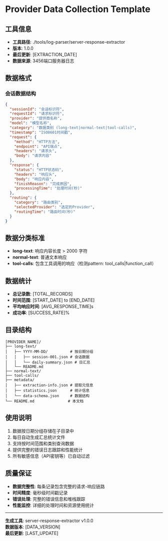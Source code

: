 # Provider Data Collection Template

## 工具信息
- **工具路径**: ./tools/log-parser/server-response-extractor
- **版本**: 1.0.0
- **最后更新**: [EXTRACTION_DATE]
- **数据来源**: 3456端口服务器日志

## 数据格式
### 会话数据结构
```json
{
  "sessionId": "会话标识符",
  "requestId": "请求标识符", 
  "provider": "提供商名称",
  "model": "模型名称",
  "category": "数据类别 (long-text|normal-text|tool-calls)",
  "timestamp": "ISO8601时间戳",
  "request": {
    "method": "HTTP方法",
    "endpoint": "API端点",
    "headers": "请求头",
    "body": "请求内容"
  },
  "response": {
    "status": "HTTP状态码",
    "headers": "响应头",
    "body": "响应内容",
    "finishReason": "完成原因",
    "processingTime": "处理时间(秒)"
  },
  "routing": {
    "category": "路由类别",
    "selectedProvider": "选定的Provider",
    "routingTime": "路由时间(秒)"
  }
}
```

## 数据分类标准
- **long-text**: 响应内容长度 > 2000 字符
- **normal-text**: 普通文本响应
- **tool-calls**: 包含工具调用的响应（检测pattern: tool_calls|function_call）

## 数据统计
- **总记录数**: [TOTAL_RECORDS]
- **时间范围**: [START_DATE] to [END_DATE]
- **平均响应时间**: [AVG_RESPONSE_TIME]s
- **成功率**: [SUCCESS_RATE]%

## 目录结构
```
[PROVIDER_NAME]/
├── long-text/
│   ├── YYYY-MM-DD/          # 按日期分组
│   │   ├── session-001.json # 会话数据
│   │   └── daily-summary.json # 日汇总
│   └── README.md
├── normal-text/
├── tool-calls/
├── metadata/
│   ├── extraction-info.json # 提取元信息
│   ├── statistics.json      # 统计信息
│   └── data-schema.json     # 数据结构
└── README.md               # 本文档
```

## 使用说明
1. 数据按日期分组存储在子目录中
2. 每日自动生成汇总统计文件
3. 支持按时间范围和类别查询数据
4. 提供完整的错误日志跟踪和性能统计
5. 所有敏感信息（API密钥等）已自动过滤

## 质量保证
- **数据完整性**: 每条记录包含完整的请求-响应链路
- **时间精度**: 毫秒级时间戳记录
- **错误处理**: 完整的错误信息和堆栈跟踪
- **性能监控**: 详细的处理时间和资源使用统计

---
**生成工具**: server-response-extractor v1.0.0  
**数据版本**: [DATA_VERSION]  
**最后更新**: [LAST_UPDATE]